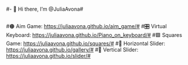 #- 👋 Hi there, I’m @JuliaAvona#
##
#🟠 Aim Game: https://juliaavona.github.io/aim_game/#
#🎛️ Virtual Keyboard: https://juliaavona.github.io/Piano_on_keyboard/#
#🟩 Squares Game: https://juliaavona.github.io/squares/#
#🔮 Horizontal Slider: https://juliaavona.github.io/gallery/#
#🍭 Vertical Slider: https://juliaavona.github.io/slider/#
